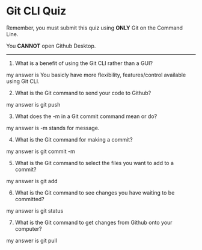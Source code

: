 # Git CLI Quiz

Remember, you must submit this quiz using __ONLY__ Git on the Command Line.

You __CANNOT__ open Github Desktop.

---

1. What is a benefit of using the Git CLI rather than a GUI?
<!-- Write your answer here -->

my answer is
You basicly have more flexibility, features/control available using Git CLI.

2. What is the Git command to send your code to Github?

<!-- Write your answer here -->
my answer is
git push

3. What does the -m in a Git commit command mean or do?

<!-- Write your answer here -->
my answer is
-m stands for message.

4. What is the Git command for making a commit?

<!-- Write your answer here -->
my answer is
git commit -m

5. What is the Git command to select the files you want to add to a commit?

<!-- Write your answer here -->
my answer is
git add

6. What is the Git command to see changes you have waiting to be committed?

<!-- Write your answer here -->
my answer is
git status

7. What is the Git command to get changes from Github onto your computer?

<!-- Write your answer here -->
my answer is
git pull